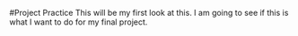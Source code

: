 #Project Practice 
This will be my first look at this. I am going to see if this is what I want to do for my final project.